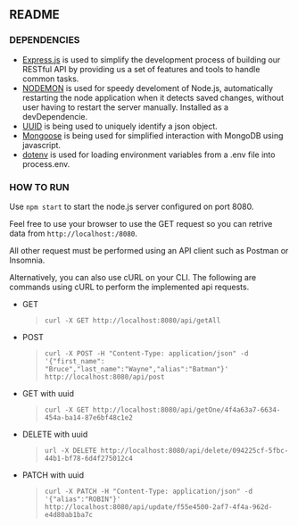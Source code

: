 ## README

### DEPENDENCIES
- [Express.js](https://www.npmjs.com/package/express) is used to simplify the development process of building our RESTful API by providing us a set of features and tools to handle common tasks.
- [NODEMON](https://www.npmjs.com/package/nodemon) is used for speedy develoment of Node.js, automatically restarting the node application when it detects saved changes, without user having to restart the server manually. Installed as a devDependencie.
- [UUID](https://www.npmjs.com/package/uuid) is being used to uniquely identify a json object.
- [Mongoose](https://www.npmjs.com/package/mongoose) is being used for simplified interaction with MongoDB using javascript.
- [dotenv](https://www.npmjs.com/package/dotenv) is used for loading environment variables from a .env file into process.env.


### HOW TO RUN

Use `npm start` to start the node.js server configured on port 8080. 

Feel free to use your browser to use the GET request so you can retrive data from `http://localhost:/8080`.

All other request must be performed using an API client such as Postman or Insomnia.

Alternatively, you can also use cURL on your CLI.
The following are commands using cURL to perform the implemented api requests.

* GET
  > `curl -X GET http://localhost:8080/api/getAll`

* POST 
  > `curl -X POST -H "Content-Type: application/json" -d '{"first_name": "Bruce","last_name":"Wayne","alias":"Batman"}' http://localhost:8080/api/post`

* GET with uuid 
  > `curl -X GET http://localhost:8080/api/getOne/4f4a63a7-6634-454a-ba14-87e6bf48c1e2`

* DELETE with uuid
  > `url -X DELETE http://localhost:8080/api/delete/094225cf-5fbc-44b1-bf78-6d4f275012c4`

* PATCH with uuid
  > `curl -X PATCH -H "Content-Type: application/json" -d '{"alias":"ROBIN"}' http://localhost:8080/api/update/f55e4500-2af7-4f4a-962d-e4d80ab1ba7c`

